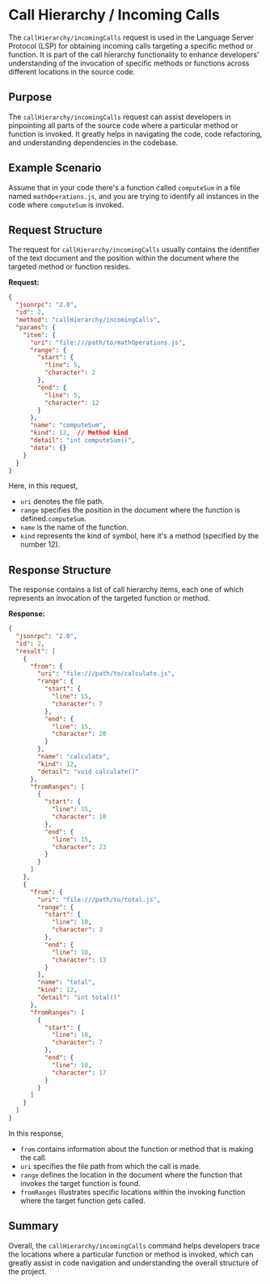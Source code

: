 # Call Hierarchy / Incoming Calls

The `callHierarchy/incomingCalls` request is used in the Language Server Protocol (LSP) for obtaining incoming calls targeting a specific method or function. It is part of the call hierarchy functionality to enhance developers' understanding of the invocation of specific methods or functions across different locations in the source code.

## Purpose

The `callHierarchy/incomingCalls` request can assist developers in pinpointing all parts of the source code where a particular method or function is invoked. It greatly helps in navigating the code, code refactoring, and understanding dependencies in the codebase.

## Example Scenario

Assume that in your code there's a function called `computeSum` in a file named `mathOperations.js`, and you are trying to identify all instances in the code where `computeSum` is invoked.

## Request Structure

The request for `callHierarchy/incomingCalls` usually contains the identifier of the text document and the position within the document where the targeted method or function resides.

**Request:**

```json
{
  "jsonrpc": "2.0",
  "id": 2,
  "method": "callHierarchy/incomingCalls",
  "params": {
    "item": {
      "uri": "file:///path/to/mathOperations.js",
      "range": {
        "start": {
          "line": 5,
          "character": 2
        },
        "end": {
          "line": 5,
          "character": 12
        }
      },
      "name": "computeSum",
      "kind": 12,  // Method kind
      "detail": "int computeSum()",
      "data": {}
    }
  }
}
```

Here, in this request, 
- `uri` denotes the file path.
- `range` specifies the position in the document where the function is defined.`computeSum`.
- `name` is the name of the function.
- `kind` represents the kind of symbol, here it's a method (specified by the number 12).

## Response Structure

The response contains a list of call hierarchy items, each one of which represents an invocation of the targeted function or method.

**Response:**

```json
{
  "jsonrpc": "2.0",
  "id": 2,
  "result": [
    {
      "from": {
        "uri": "file:///path/to/calculate.js",
        "range": {
          "start": {
            "line": 15,
            "character": 7
          },
          "end": {
            "line": 15,
            "character": 20
          }
        },
        "name": "calculate",
        "kind": 12,
        "detail": "void calculate()"
      },
      "fromRanges": [
        {
          "start": {
            "line": 15,
            "character": 10
          },
          "end": {
            "line": 15,
            "character": 23
          }
        }
      ]
    },
    {
      "from": {
        "uri": "file:///path/to/total.js",
        "range": {
          "start": {
            "line": 10,
            "character": 3
          },
          "end": {
            "line": 10,
            "character": 13
          }
        },
        "name": "total",
        "kind": 12,
        "detail": "int total()"
      },
      "fromRanges": [
        {
          "start": {
            "line": 10,
            "character": 7
          },
          "end": {
            "line": 10,
            "character": 17
          }
        }
      ]
    }
  ]
}
```

In this response,
- `from` contains information about the function or method that is making the call.
- `uri` specifies the file path from which the call is made.
- `range` defines the location in the document where the function that invokes the target function is found.
- `fromRanges` illustrates specific locations within the invoking function where the target function gets called.

## Summary

Overall, the `callHierarchy/incomingCalls` command helps developers trace the locations where a particular function or method is invoked, which can greatly assist in code navigation and understanding the overall structure of the project.